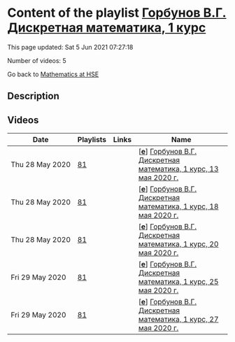 # Content of the playlist [Горбунов В.Г. Дискретная математика, 1 курс](https://youtube.com/playlist?list=PLq3E5oubNNoBgV1niMiegS2dLlrKEDISH)

This page updated: Sat 5 Jun 2021 07:27:18

Number of videos: 5

Go back to [Mathematics at HSE](./README.md)

## Description



## Videos

|Date|Playlists|Links|Name|
|---|---|---|---|
| Thu&nbsp;28&nbsp;May&nbsp;2020 | [81](./playlists/81.md "Горбунов В.Г. Дискретная математика, 1 курс") |  | [[**e**](https://studio.youtube.com/video/3UsmCCqP0Do/edit)] [Горбунов В.Г. Дискретная математика, 1 курс, 13 мая 2020 г.](https://youtube.com/watch?v=3UsmCCqP0Do&list=PLq3E5oubNNoBgV1niMiegS2dLlrKEDISH "") |
| Thu&nbsp;28&nbsp;May&nbsp;2020 | [81](./playlists/81.md "Горбунов В.Г. Дискретная математика, 1 курс") |  | [[**e**](https://studio.youtube.com/video/hU8ikgef8ZM/edit)] [Горбунов В.Г. Дискретная математика, 1 курс, 18 мая 2020 г.](https://youtube.com/watch?v=hU8ikgef8ZM&list=PLq3E5oubNNoBgV1niMiegS2dLlrKEDISH "") |
| Thu&nbsp;28&nbsp;May&nbsp;2020 | [81](./playlists/81.md "Горбунов В.Г. Дискретная математика, 1 курс") |  | [[**e**](https://studio.youtube.com/video/M-ucSzNKtpo/edit)] [Горбунов В.Г. Дискретная математика, 1 курс, 20 мая 2020 г.](https://youtube.com/watch?v=M-ucSzNKtpo&list=PLq3E5oubNNoBgV1niMiegS2dLlrKEDISH "") |
| Fri&nbsp;29&nbsp;May&nbsp;2020 | [81](./playlists/81.md "Горбунов В.Г. Дискретная математика, 1 курс") |  | [[**e**](https://studio.youtube.com/video/uHGRQE6Uafc/edit)] [Горбунов В.Г. Дискретная математика, 1 курс, 25 мая 2020 г.](https://youtube.com/watch?v=uHGRQE6Uafc&list=PLq3E5oubNNoBgV1niMiegS2dLlrKEDISH "") |
| Fri&nbsp;29&nbsp;May&nbsp;2020 | [81](./playlists/81.md "Горбунов В.Г. Дискретная математика, 1 курс") |  | [[**e**](https://studio.youtube.com/video/_crkPuu8l08/edit)] [Горбунов В.Г. Дискретная математика, 1 курс, 27 мая 2020 г.](https://youtube.com/watch?v=_crkPuu8l08&list=PLq3E5oubNNoBgV1niMiegS2dLlrKEDISH "") |

